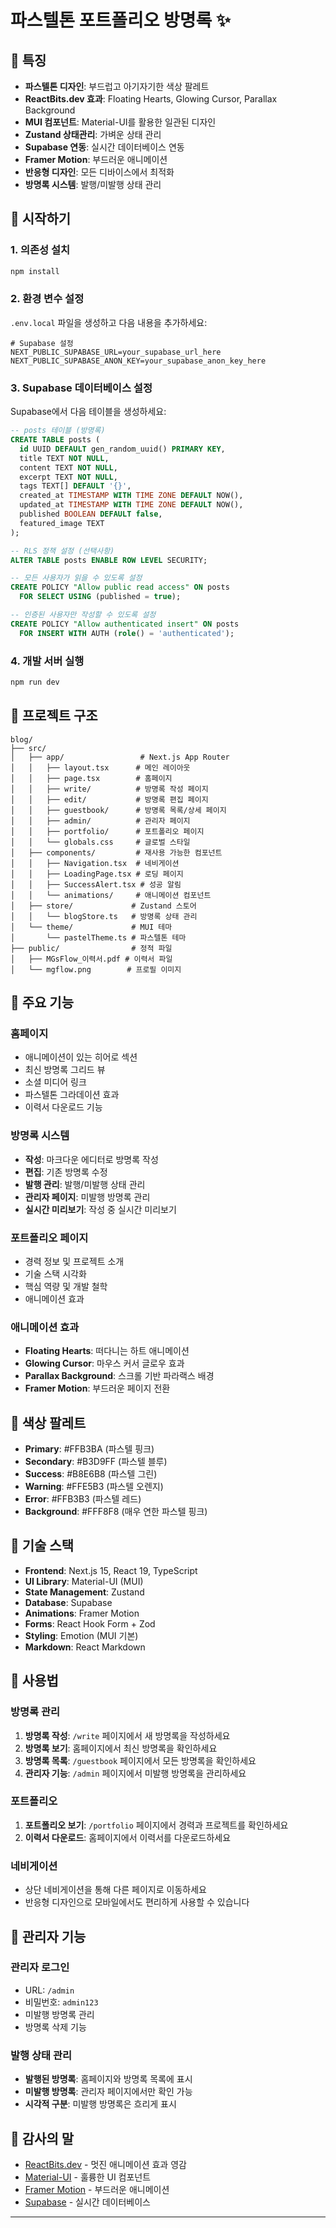 # 파스텔톤 포트폴리오 방명록 ✨

## 🎨 특징

- **파스텔톤 디자인**: 부드럽고 아기자기한 색상 팔레트
- **ReactBits.dev 효과**: Floating Hearts, Glowing Cursor, Parallax Background
- **MUI 컴포넌트**: Material-UI를 활용한 일관된 디자인
- **Zustand 상태관리**: 가벼운 상태 관리
- **Supabase 연동**: 실시간 데이터베이스 연동
- **Framer Motion**: 부드러운 애니메이션
- **반응형 디자인**: 모든 디바이스에서 최적화
- **방명록 시스템**: 발행/미발행 상태 관리

## 🚀 시작하기

### 1. 의존성 설치

```bash
npm install
```

### 2. 환경 변수 설정

`.env.local` 파일을 생성하고 다음 내용을 추가하세요:

```env
# Supabase 설정
NEXT_PUBLIC_SUPABASE_URL=your_supabase_url_here
NEXT_PUBLIC_SUPABASE_ANON_KEY=your_supabase_anon_key_here
```

### 3. Supabase 데이터베이스 설정

Supabase에서 다음 테이블을 생성하세요:

```sql
-- posts 테이블 (방명록)
CREATE TABLE posts (
  id UUID DEFAULT gen_random_uuid() PRIMARY KEY,
  title TEXT NOT NULL,
  content TEXT NOT NULL,
  excerpt TEXT NOT NULL,
  tags TEXT[] DEFAULT '{}',
  created_at TIMESTAMP WITH TIME ZONE DEFAULT NOW(),
  updated_at TIMESTAMP WITH TIME ZONE DEFAULT NOW(),
  published BOOLEAN DEFAULT false,
  featured_image TEXT
);

-- RLS 정책 설정 (선택사항)
ALTER TABLE posts ENABLE ROW LEVEL SECURITY;

-- 모든 사용자가 읽을 수 있도록 설정
CREATE POLICY "Allow public read access" ON posts
  FOR SELECT USING (published = true);

-- 인증된 사용자만 작성할 수 있도록 설정
CREATE POLICY "Allow authenticated insert" ON posts
  FOR INSERT WITH AUTH (role() = 'authenticated');
```

### 4. 개발 서버 실행

```bash
npm run dev
```

## 📁 프로젝트 구조

```
blog/
├── src/
│   ├── app/                 # Next.js App Router
│   │   ├── layout.tsx      # 메인 레이아웃
│   │   ├── page.tsx        # 홈페이지
│   │   ├── write/          # 방명록 작성 페이지
│   │   ├── edit/           # 방명록 편집 페이지
│   │   ├── guestbook/      # 방명록 목록/상세 페이지
│   │   ├── admin/          # 관리자 페이지
│   │   ├── portfolio/      # 포트폴리오 페이지
│   │   └── globals.css     # 글로벌 스타일
│   ├── components/         # 재사용 가능한 컴포넌트
│   │   ├── Navigation.tsx  # 네비게이션
│   │   ├── LoadingPage.tsx # 로딩 페이지
│   │   ├── SuccessAlert.tsx # 성공 알림
│   │   └── animations/     # 애니메이션 컴포넌트
│   ├── store/             # Zustand 스토어
│   │   └── blogStore.ts   # 방명록 상태 관리
│   └── theme/             # MUI 테마
│       └── pastelTheme.ts # 파스텔톤 테마
├── public/                # 정적 파일
│   ├── MGsFlow_이력서.pdf # 이력서 파일
│   └── mgflow.png        # 프로필 이미지
```

## 🎯 주요 기능

### 홈페이지
- 애니메이션이 있는 히어로 섹션
- 최신 방명록 그리드 뷰
- 소셜 미디어 링크
- 파스텔톤 그라데이션 효과
- 이력서 다운로드 기능

### 방명록 시스템
- **작성**: 마크다운 에디터로 방명록 작성
- **편집**: 기존 방명록 수정
- **발행 관리**: 발행/미발행 상태 관리
- **관리자 페이지**: 미발행 방명록 관리
- **실시간 미리보기**: 작성 중 실시간 미리보기

### 포트폴리오 페이지
- 경력 정보 및 프로젝트 소개
- 기술 스택 시각화
- 핵심 역량 및 개발 철학
- 애니메이션 효과

### 애니메이션 효과
- **Floating Hearts**: 떠다니는 하트 애니메이션
- **Glowing Cursor**: 마우스 커서 글로우 효과
- **Parallax Background**: 스크롤 기반 파라랙스 배경
- **Framer Motion**: 부드러운 페이지 전환

## 🎨 색상 팔레트

- **Primary**: #FFB3BA (파스텔 핑크)
- **Secondary**: #B3D9FF (파스텔 블루)
- **Success**: #B8E6B8 (파스텔 그린)
- **Warning**: #FFE5B3 (파스텔 오렌지)
- **Error**: #FFB3B3 (파스텔 레드)
- **Background**: #FFF8F8 (매우 연한 파스텔 핑크)

## 🔧 기술 스택

- **Frontend**: Next.js 15, React 19, TypeScript
- **UI Library**: Material-UI (MUI)
- **State Management**: Zustand
- **Database**: Supabase
- **Animations**: Framer Motion
- **Forms**: React Hook Form + Zod
- **Styling**: Emotion (MUI 기본)
- **Markdown**: React Markdown

## 📝 사용법

### 방명록 관리
1. **방명록 작성**: `/write` 페이지에서 새 방명록을 작성하세요
2. **방명록 보기**: 홈페이지에서 최신 방명록을 확인하세요
3. **방명록 목록**: `/guestbook` 페이지에서 모든 방명록을 확인하세요
4. **관리자 기능**: `/admin` 페이지에서 미발행 방명록을 관리하세요

### 포트폴리오
1. **포트폴리오 보기**: `/portfolio` 페이지에서 경력과 프로젝트를 확인하세요
2. **이력서 다운로드**: 홈페이지에서 이력서를 다운로드하세요

### 네비게이션
- 상단 네비게이션을 통해 다른 페이지로 이동하세요
- 반응형 디자인으로 모바일에서도 편리하게 사용할 수 있습니다



## 🔐 관리자 기능

### 관리자 로그인
- URL: `/admin`
- 비밀번호: `admin123`
- 미발행 방명록 관리
- 방명록 삭제 기능

### 발행 상태 관리
- **발행된 방명록**: 홈페이지와 방명록 목록에 표시
- **미발행 방명록**: 관리자 페이지에서만 확인 가능
- **시각적 구분**: 미발행 방명록은 흐리게 표시



## 🙏 감사의 말

- [ReactBits.dev](https://reactbits.dev/) - 멋진 애니메이션 효과 영감
- [Material-UI](https://mui.com/) - 훌륭한 UI 컴포넌트
- [Framer Motion](https://www.framer.com/motion/) - 부드러운 애니메이션
- [Supabase](https://supabase.com/) - 실시간 데이터베이스

---
